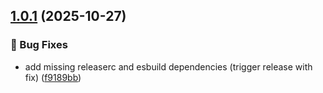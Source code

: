 ## [1.0.1](https://github.com/pynickle/koishi-plugin-minecraft-notifier/compare/v1.0.0...v1.0.1) (2025-10-27)

### 🐛 Bug Fixes

* add missing releaserc and esbuild dependencies (trigger release with fix) ([f9189bb](https://github.com/pynickle/koishi-plugin-minecraft-notifier/commit/f9189bb255135b83904122922ae00d8717c0447b))
